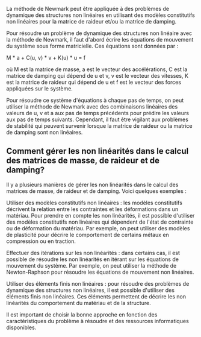 La méthode de Newmark peut être appliquée à des problèmes de dynamique des structures non linéaires en utilisant des modèles constitutifs non linéaires pour la matrice de raideur et/ou la matrice de damping.

Pour résoudre un problème de dynamique des structures non linéaire avec la méthode de Newmark, il faut d'abord écrire les équations de mouvement du système sous forme matricielle. Ces équations sont données par :

M * a + C(u, v) * v + K(u) * u = f

où M est la matrice de masse, a est le vecteur des accélérations, C est la matrice de damping qui dépend de u et v, v est le vecteur des vitesses, K est la matrice de raideur qui dépend de u et f est le vecteur des forces appliquées sur le système.

Pour résoudre ce système d'équations à chaque pas de temps, on peut utiliser la méthode de Newmark avec des combinaisons linéaires des valeurs de u, v et a aux pas de temps précédents pour prédire les valeurs aux pas de temps suivants. Cependant, il faut être vigilant aux problèmes de stabilité qui peuvent survenir lorsque la matrice de raideur ou la matrice de damping sont non linéaires.

## Comment gérer les non linéarités dans le calcul des matrices de masse, de raideur et de damping?

Il y a plusieurs manières de gérer les non linéarités dans le calcul des matrices de masse, de raideur et de damping. Voici quelques exemples :

Utiliser des modèles constitutifs non linéaires : les modèles constitutifs décrivent la relation entre les contraintes et les déformations dans un matériau. Pour prendre en compte les non linéarités, il est possible d'utiliser des modèles constitutifs non linéaires qui dépendent de l'état de contrainte ou de déformation du matériau. Par exemple, on peut utiliser des modèles de plasticité pour décrire le comportement de certains métaux en compression ou en traction.

Effectuer des itérations sur les non linéarités : dans certains cas, il est possible de résoudre les non linéarités en itérant sur les équations de mouvement du système. Par exemple, on peut utiliser la méthode de Newton-Raphson pour résoudre les équations de mouvement non linéaires.

Utiliser des éléments finis non linéaires : pour résoudre des problèmes de dynamique des structures non linéaires, il est possible d'utiliser des éléments finis non linéaires. Ces éléments permettent de décrire les non linéarités du comportement du matériau et de la structure.

Il est important de choisir la bonne approche en fonction des caractéristiques du problème à résoudre et des ressources informatiques disponibles.

